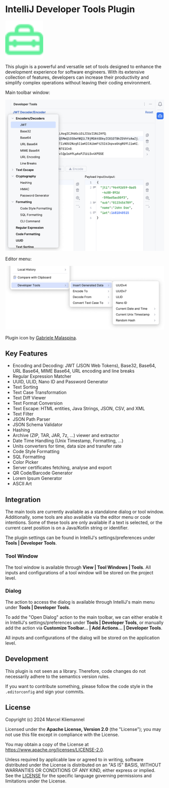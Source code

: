 # IntelliJ Developer Tools Plugin

<img src="src/main/resources/META-INF/pluginIcon.svg" alt="Plugin Logo" width="120px"/>

This plugin is a powerful and versatile set of tools designed to enhance the development experience for software engineers. With its extensive collection of features, developers can increase their productivity and simplify complex operations without leaving their coding environment.

Main toolbar window:

<img src="screenshots/tool-window.png" alt="Main Tool Window" width="693px"/>

Editor menu:

<img src="screenshots/editor-menu.png" alt="Editor Menu" width="708px"/>

Plugin icon by [Gabriele Malaspina](https://www.svgrepo.com/svg/489187/toolbox).

## Key Features

- Encoding and Decoding: JWT (JSON Web Tokens), Base32, Base64, URL Base64, MIME Base64, URL encoding and line breaks
- Regular Expression Matcher
- UUID, ULID, Nano ID and Password Generator
- Text Sorting
- Text Case Transformation
- Text Diff Viewer
- Text Format Conversion
- Text Escape: HTML entities, Java Strings, JSON, CSV, and XML
- Text Filter
- JSON Path Parser
- JSON Schema Validator
- Hashing
- Archive (ZIP, TAR, JAR, 7z, ...) viewer and extractor
- Date Time Handling (Unix Timestamp, Formatting, ...)
- Units converters for time, data size and transfer rate
- Code Style Formatting
- SQL Formatting
- Color Picker
- Server certificates fetching, analyse and export
- QR Code/Barcode Generator
- Lorem Ipsum Generator
- ASCII Art

## Integration

The main tools are currently available as a standalone dialog or tool window. Additionally, some tools are also available via the editor menu or code intentions. Some of these tools are only available if a text is selected, or the current caret position is on a Java/Kotlin string or identifier.

The plugin settings can be found in IntelliJ's settings/preferences under **Tools | Developer Tools**.

### Tool Window

The tool window is available through **View | Tool Windows | Tools**. All inputs and configurations of a tool window will be stored on the project level.

### Dialog

The action to access the dialog is available through IntelliJ's main menu under **Tools | Developer Tools**.

To add the "Open Dialog" action to the main toolbar, we can either enable it in IntelliJ's settings/preferences under **Tools | Developer Tools**, or manually add the action via **Customize Toolbar... | Add Actions... | Developer Tools**.

All inputs and configurations of the dialog will be stored on the application level.

## Development

This plugin is not seen as a library. Therefore, code changes do not necessarily adhere to the semantics version rules.

If you want to contribute something, please follow the code style in the `.editorconfig` and sign your commits.

## License

Copyright (c) 2024 Marcel Kliemannel

Licensed under the **Apache License, Version 2.0** (the "License"); you may not use this file except in compliance with the License.

You may obtain a copy of the License at <https://www.apache.org/licenses/LICENSE-2.0>.

Unless required by applicable law or agreed to in writing, software distributed under the License is distributed on an "AS IS" BASIS, WITHOUT WARRANTIES OR CONDITIONS OF ANY KIND, either express or implied. See the [LICENSE](./LICENSE) for the specific language governing permissions and limitations under the License.
